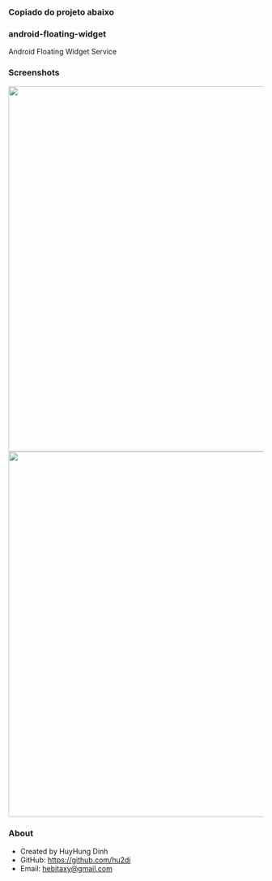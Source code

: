 ### Copiado do projeto abaixo

### android-floating-widget
Android Floating Widget Service

### Screenshots
<img src="https://github.com/hu2di/android-floating-widget/blob/master/Screenshots/Screenshot_20170328-175503.png" height="720">
<img src="https://github.com/hu2di/android-floating-widget/blob/master/Screenshots/Screenshot_20170328-175508.png" height="720">

### About
- Created by HuyHung Dinh
- GitHub: https://github.com/hu2di
- Email: hebitaxy@gmail.com
